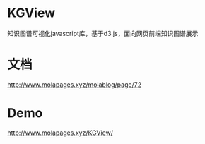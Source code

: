 # KGView
知识图谱可视化javascript库，基于d3.js，面向网页前端知识图谱展示
# 文档
http://www.molapages.xyz/molablog/page/72
# Demo
http://www.molapages.xyz/KGView/
